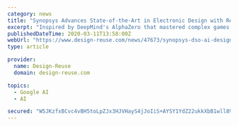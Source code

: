 ```yaml
---
category: news
title: "Synopsys Advances State-of-the-Art in Electronic Design with Revolutionary Artificial Intelligence Technology"
excerpt: "Inspired by DeepMind's AlphaZero that mastered complex games like chess or Go, Synopsys' DSO.ai solution is an artificial intelligence and reasoning engine capable of searching for optimization targets in very large solution spaces of chip design."
publishedDateTime: 2020-03-11T13:58:00Z
webUrl: "https://www.design-reuse.com/news/47673/synopsys-dso-ai-design-space-optimization-ai.html"
type: article

provider:
  name: Design-Reuse
  domain: design-reuse.com

topics:
  - Google AI
  - AI

secured: "W5JKzfxBCvc4vBH5toLpZJx3HJVHayS4jJoIiS+AYSY1YdZ22ukkXbB1wll89FkYwWB5WLdArxlhzzOmkZKDjL5vyIziaDHmIMeIoxgDfsLCWQKqOHyI0PF2+pKrSkEHekzUZgBwl0OBUzIbuM1zWOGEoKn2h1ol0v1A0BwXLKliNmZbR/9FnTkDn18v99ZmZHZk6FZVvvQsaqQWt1HV75ZJkpGZsROSB/XvwmOUp/i4pCBId1V8ILa7S5Sa40RlA9wNnYwDg9riaJgpTiZwL57mLaO6avaTWY4kgnGY3dsWjHBFBF1ruaYr/WW6/uZV;s+ILGNLTPDa+Vvz6aydSKg=="
---
```


